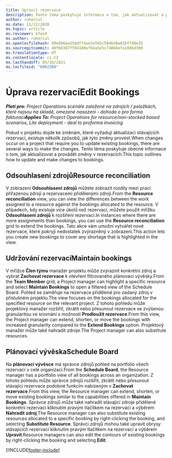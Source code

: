 ```yaml
---
title: Upravit rezervace
description: Tento téma poskytuje informace o tom, jak aktualizovat a provádět změny v rezervacích.
author: ruhercul
ms.date: 11/12/2020
ms.topic: article
ms.reviewer: kfend
ms.author: ruhercul
ms.openlocfilehash: 89e6b6ea258dff4ae2e592c58d6e0a61bf7d8e35
ms.sourcegitcommit: 40f68387f594180af64a5e5c748b6efa188bd300
ms.translationtype: HT
ms.contentlocale: cs-CZ
ms.lasthandoff: 05/10/2021
ms.locfileid: "6002368"
---
```

# <a name="edit-bookings"></a><span data-ttu-id="5a05b-103">Úprava rezervací</span><span class="sxs-lookup"><span data-stu-id="5a05b-103">Edit Bookings</span></span>

<span data-ttu-id="5a05b-104">_**Platí pro:** Project Operations scénáře založené na zdrojích / položkách, které nejsou na skladě, omezené nasazení - dohoda o pro forma fakturaci_</span><span class="sxs-lookup"><span data-stu-id="5a05b-104">_**Applies To:** Project Operations for resource/non-stocked based scenarios, Lite deployment - deal to proforma invoicing_</span></span>


<span data-ttu-id="5a05b-105">Pokud v projektu dojde ke změnám, které vyžadují aktualizaci stávajících rezervací, existuje několik způsobů, jak tyto změny provést.</span><span class="sxs-lookup"><span data-stu-id="5a05b-105">When changes occur on a project that require you to update existing bookings, there are several ways to make the changes.</span></span> <span data-ttu-id="5a05b-106">Tento téma poskytuje obecné informace o tom, jak aktualizovat a provádět změny v rezervacích.</span><span class="sxs-lookup"><span data-stu-id="5a05b-106">This topic outlines how to update and make changes to bookings.</span></span>

## <a name="resource-reconciliation"></a><span data-ttu-id="5a05b-107">Odsouhlasení zdrojů</span><span class="sxs-lookup"><span data-stu-id="5a05b-107">Resource reconciliation</span></span>

<span data-ttu-id="5a05b-108">V zobrazení **Odsouhlasení zdrojů** můžete zobrazit rozdíly mezi prací přiřazenou zdroji a rezervacemi přidělenými zdroji.</span><span class="sxs-lookup"><span data-stu-id="5a05b-108">From the **Resource reconciliation** view, you can view the differences between the work assigned to a resource against the bookings allocated to the resource.</span></span> <span data-ttu-id="5a05b-109">V případech, kdy existuje více úkolů než rezervací, můžete použít mřížku **Odsouhlasení zdrojů** k rozšíření rezervací.</span><span class="sxs-lookup"><span data-stu-id="5a05b-109">In instances where there are more assignments than bookings, you can use the **Resource reconciliation** grid to extend the bookings.</span></span> <span data-ttu-id="5a05b-110">Tato akce vám umožní vytvářet nové rezervace, které pokryjí nedostatek zvýrazněný v zobrazení.</span><span class="sxs-lookup"><span data-stu-id="5a05b-110">This action lets you create new bookings to cover any shortage that is highlighted in the view.</span></span>

## <a name="maintain-bookings"></a><span data-ttu-id="5a05b-111">Udržování rezervací</span><span class="sxs-lookup"><span data-stu-id="5a05b-111">Maintain bookings</span></span>

<span data-ttu-id="5a05b-112">V mřížce **Člen týmu** manažer projektu může zvýraznit konkrétní zdroj a vybrat **Zachovat rezervace** k otevření filtrovaného plánovací vývěsky.</span><span class="sxs-lookup"><span data-stu-id="5a05b-112">From the **Team Member** grid, a Project manager can highlight a specific resource and select **Maintain Bookings** to open a filtered view of the Schedule Board.</span></span> <span data-ttu-id="5a05b-113">Pohled se zaměřuje na rezervace přidělené pro zadaný zdroj v příslušném projektu.</span><span class="sxs-lookup"><span data-stu-id="5a05b-113">The view focuses on the bookings allocated for the specified resource on the relevant project.</span></span> <span data-ttu-id="5a05b-114">Z tohoto pohledu může projektový manažer rozšířit, zkrátit nebo přesunout rezervace se zvýšenou granularitou ve srovnání s možností **Prodloužit rezervace**.</span><span class="sxs-lookup"><span data-stu-id="5a05b-114">From this view, the Project manager can extend, shorten, or move the bookings with increased granularity compared to the **Extend Bookings** option.</span></span> <span data-ttu-id="5a05b-115">Projektový manažer může také nahradit zdroje.</span><span class="sxs-lookup"><span data-stu-id="5a05b-115">The Project manager can also substitute resources.</span></span>

## <a name="schedule-board"></a><span data-ttu-id="5a05b-116">Plánovací vývěska</span><span class="sxs-lookup"><span data-stu-id="5a05b-116">Schedule Board</span></span>

<span data-ttu-id="5a05b-117">Na **plánovací vývěsce** má správce zdrojů pohled na portfolio všech rezervací v celé organizaci.</span><span class="sxs-lookup"><span data-stu-id="5a05b-117">From the **Schedule Board**, the Resource manager has a portfolio view of all bookings across an organization.</span></span> <span data-ttu-id="5a05b-118">Z tohoto pohledu může správce zdrojů rozšířit, zkrátit nebo přesunout stávající rezervace podobné funkcím nabízeným v **Zachovat rezervace**.</span><span class="sxs-lookup"><span data-stu-id="5a05b-118">From this view, the Resource manager can extend, shorten, or move existing bookings similar to the capabilities offered in **Maintain Bookings**.</span></span> <span data-ttu-id="5a05b-119">Správce zdrojů může také nahradit stávající zdroje přidělené konkrétní rezervaci kliknutím pravým tlačítkem na rezervaci a výběrem **Nahradit zdroj**.</span><span class="sxs-lookup"><span data-stu-id="5a05b-119">The Resource manager can also substitute existing resources allocated to a specific booking by right-clicking the booking, and selecting **Substitute Resource**.</span></span> <span data-ttu-id="5a05b-120">Správci zdrojů mohou také upravit obrysy stávajících rezervací kliknutím pravým tlačítkem na rezervaci a výběrem **Upravit**.</span><span class="sxs-lookup"><span data-stu-id="5a05b-120">Resource managers can also edit the contours of existing bookings by right-clicking the booking and selecting **Edit**.</span></span>


[!INCLUDE[footer-include](../includes/footer-banner.md)]